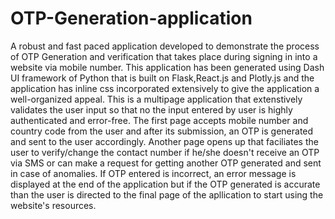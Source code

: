 # OTP-Generation-application
A robust and fast paced application developed to demonstrate the process of OTP Generation and verification that takes place during signing in into a website via mobile number. This application has been generated using Dash UI framework of Python that is built on Flask,React.js and Plotly.js and the application has inline css incorporated extensively to give the application a well-organized appeal. This is a multipage application that extenstively validates the user input so that no the input entered by user is highly authenticated and error-free. The first page accepts mobile number and country code from the user and after its submission, an OTP is generated and sent to the user accordingly. Another page opens up that faciliates the user to verify/change the contact number if he/she doesn't receive an OTP via SMS or can make a request for getting another OTP generated and sent in case of anomalies. If OTP entered is incorrect, an error message is displayed at the end of the application but if the OTP generated is accurate than the user is directed to the final page of the apllication to start using the website's resources. 
